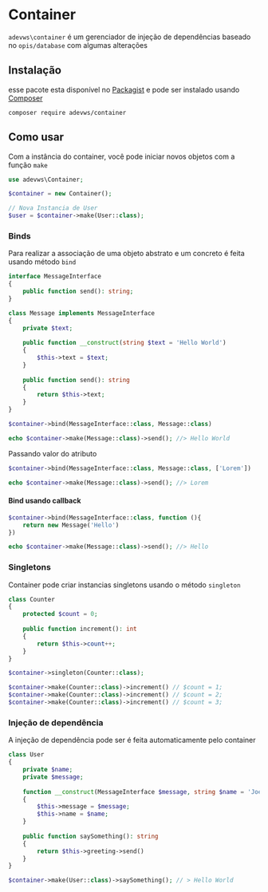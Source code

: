 # Container 

`adevws\container` é um gerenciador de injeção de dependências baseado no `opis/database` com algumas alterações


## Instalação

esse pacote esta disponível no [Packagist] e pode ser instalado usando [Composer]

```shell
composer require adevws/container
```

## Como usar

Com a instância do container, você pode iniciar novos objetos com a função `make`

```php
use adevws\Container;

$container = new Container();

// Nova Instancia de User
$user = $container->make(User::class);
```

### Binds

Para realizar a associação de uma objeto abstrato e um concreto é feita usando método `bind` 


```php
interface MessageInterface 
{
    public function send(): string;
}
```

```php
class Message implements MessageInterface
{
    private $text;
    
    public function __construct(string $text = 'Hello World')
    {
        $this->text = $text;
    }
    
    public function send(): string
    {
        return $this->text;
    }
}
```

```php
$container->bind(MessageInterface::class, Message::class)

echo $container->make(Message::class)->send(); //> Hello World
```

Passando valor do atributo

```php
$container->bind(MessageInterface::class, Message::class, ['Lorem'])

echo $container->make(Message::class)->send(); //> Lorem
```

#### Bind usando callback

```php
$container->bind(MessageInterface::class, function (){
    return new Message('Hello')
})

echo $container->make(Message::class)->send(); //> Hello
```

### Singletons

Container pode criar instancias singletons usando o método `singleton`

```php
class Counter
{
    protected $count = 0;
    
    public function increment(): int
    {
        return $this->count++;
    }
}
```

```php 
$container->singleton(Counter::class);

$container->make(Counter::class)->increment() // $count = 1;
$container->make(Counter::class)->increment() // $count = 2;
$container->make(Counter::class)->increment() // $count = 3;
```

### Injeção de dependência

A injeção de dependência pode ser é feita automaticamente pelo container

```php
class User
{
    private $name;
    private $message;
    
    function __construct(MessageInterface $message, string $name = 'Joe')
    {
        $this->message = $message;
        $this->name = $name;
    }
    
    public function saySomething(): string
    {
        return $this->greeting->send()
    }
}
```

```php
$container->make(User::class)->saySomething(); // > Hello World
```


[Packagist]: https://packagist.org/packages/adevws/container "Packagist"
[composer]: https://getcomposer.org "Composer"